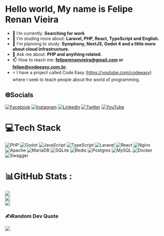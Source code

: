 # Hello world, My name is Felipe Renan Vieira

- 🔭 I’m currently: **Searching for work**
- 📖 I'm studing more about: **Laravel, PHP, React, TypeScript and English.**
- 🌱 I'm planning to study: **Symphony, NextJS, Godot 4 and a little more about cloud infrastructure.**
- 💬 Ask me about: **PHP and anything related.**
- 📫 How to reach me: **feliperenanvieira@gmail.com or felipe@codeeasy.com.br.**
- ⚡ I have a project called Code Easy (https://youtube.com/codeeasy) where I seek to teach people about the world of programming.

## 🌐Socials
[![Facebook](https://img.shields.io/badge/Facebook-%231877F2.svg?logo=Facebook&logoColor=white)](https://facebook.com/felipe.r.vieira.5) [![Instagram](https://img.shields.io/badge/Instagram-%23E4405F.svg?logo=Instagram&logoColor=white)](https://instagram.com/felipe.renan.vieira) [![LinkedIn](https://img.shields.io/badge/LinkedIn-%230077B5.svg?logo=linkedin&logoColor=white)](https://linkedin.com/in/felipe-renan-vieira) [![Twitter](https://img.shields.io/badge/Twitter-%231DA1F2.svg?logo=Twitter&logoColor=white)](https://twitter.com/frv_dev) [![YouTube](https://img.shields.io/badge/YouTube-%23FF0000.svg?logo=YouTube&logoColor=white)](https://youtube.com/CodeEasy) 

# 💻Tech Stack
![PHP](https://img.shields.io/badge/php-%23777BB4.svg?style=for-the-badge&logo=php&logoColor=white) ![Godot](https://img.shields.io/badge/godot-%2353A4E0.svg?style=for-the-badge&logoColor=white) ![JavaScript](https://img.shields.io/badge/javascript-%23323330.svg?style=for-the-badge&logo=javascript&logoColor=%23F7DF1E) ![TypeScript](https://img.shields.io/badge/typescript-%23007ACC.svg?style=for-the-badge&logo=typescript&logoColor=white) ![Laravel](https://img.shields.io/badge/laravel-%23FF2D20.svg?style=for-the-badge&logo=laravel&logoColor=white) ![React](https://img.shields.io/badge/react-%2320232a.svg?style=for-the-badge&logo=react&logoColor=%2361DAFB) ![Nginx](https://img.shields.io/badge/nginx-%23009639.svg?style=for-the-badge&logo=nginx&logoColor=white) ![Apache](https://img.shields.io/badge/apache-%23D42029.svg?style=for-the-badge&logo=apache&logoColor=white) ![MariaDB](https://img.shields.io/badge/MariaDB-003545?style=for-the-badge&logo=mariadb&logoColor=white) ![SQLite](https://img.shields.io/badge/sqlite-%2307405e.svg?style=for-the-badge&logo=sqlite&logoColor=white) ![Redis](https://img.shields.io/badge/redis-%23DD0031.svg?style=for-the-badge&logo=redis&logoColor=white) ![Postgres](https://img.shields.io/badge/postgres-%23316192.svg?style=for-the-badge&logo=postgresql&logoColor=white) ![MySQL](https://img.shields.io/badge/mysql-%2300f.svg?style=for-the-badge&logo=mysql&logoColor=white) ![Docker](https://img.shields.io/badge/docker-%230db7ed.svg?style=for-the-badge&logo=docker&logoColor=white) ![Swagger](https://img.shields.io/badge/-Swagger-%23Clojure?style=for-the-badge&logo=swagger&logoColor=white)
# 📊GitHub Stats :
![](https://github-readme-stats.vercel.app/api?username=frv-dev&theme=dark&hide_border=false&include_all_commits=true&count_private=true)<br/>
![](https://github-readme-streak-stats.herokuapp.com/?user=frv-dev&theme=dark&hide_border=false)<br/>
![](https://github-readme-stats.vercel.app/api/top-langs/?username=frv-dev&theme=dark&hide_border=false&include_all_commits=true&count_private=true&layout=compact)

### ✍️Random Dev Quote
![](https://quotes-github-readme.vercel.app/api?type=horizontal&theme=dark)
